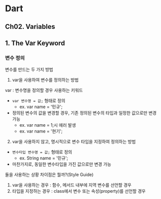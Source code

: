 # Dart

## Ch02. Variables

## 1. The Var Keyword

### 변수 정의

변수를 만드는 두 가지 방법

1. var을 사용하여 변수를 정의하는 방법

var : 변수명을 정의할 경우 사용하는 키워드

- `var 변수명 = 값;` 형태로 정의
  - ex. var name = '민규';
- 정의된 변수의 값을 변경할 경우, 기존 정의된 변수의 타입과 일정한 값으로만 변경 가능
  - ex. var name = 1;시 에러 발생
  - ex. var name = '현기';

2. var을 사용하지 않고, 명시적으로 변수 타입을 지정하여 정의하는 방법

- `변수타입 변수명 = 값;` 형태로 정의
  - ex. String name = '민규';
- 마찬가지로, 동일한 변수타입을 가진 값으로만 변경 가능

둘을 사용하는 상황 차이점은 뭘까?(Style Guide)

1. var을 사용하는 경우 : 함수, 메서드 내부에 지역 변수를 선언할 경우
2. 타입을 지정하는 경우 : class에서 변수 또는 속성(property)를 선언할 경우
